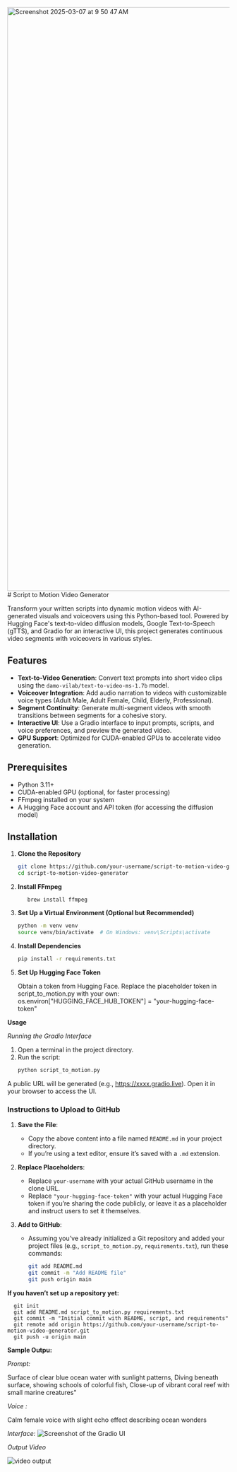 <img width="1322" alt="Screenshot 2025-03-07 at 9 50 47 AM" src="https://github.com/user-attachments/assets/e583938d-de78-4ead-9f4d-137268d68ade" /># Script to Motion Video Generator

Transform your written scripts into dynamic motion videos with AI-generated visuals and voiceovers using this Python-based tool. Powered by Hugging Face's text-to-video diffusion models, Google Text-to-Speech (gTTS), and Gradio for an interactive UI, this project generates continuous video segments with voiceovers in various styles.

## Features
- **Text-to-Video Generation**: Convert text prompts into short video clips using the `damo-vilab/text-to-video-ms-1.7b` model.
- **Voiceover Integration**: Add audio narration to videos with customizable voice types (Adult Male, Adult Female, Child, Elderly, Professional).
- **Segment Continuity**: Generate multi-segment videos with smooth transitions between segments for a cohesive story.
- **Interactive UI**: Use a Gradio interface to input prompts, scripts, and voice preferences, and preview the generated video.
- **GPU Support**: Optimized for CUDA-enabled GPUs to accelerate video generation.

## Prerequisites
- Python 3.11+
- CUDA-enabled GPU (optional, for faster processing)
- FFmpeg installed on your system
- A Hugging Face account and API token (for accessing the diffusion model)

## Installation

1. **Clone the Repository**
   ```bash
   git clone https://github.com/your-username/script-to-motion-video-generator.git
   cd script-to-motion-video-generator
2. **Install FFmpeg**
   ```On macOS (using Homebrew)
      brew install ffmpeg

3. **Set Up a Virtual Environment (Optional but Recommended)**
   ```bash
   python -m venv venv
   source venv/bin/activate  # On Windows: venv\Scripts\activate

5. **Install Dependencies**
   ```bash
   pip install -r requirements.txt


7. **Set Up Hugging Face Token**
   
   Obtain a token from Hugging Face.
   Replace the placeholder token in script_to_motion.py with your own:
      os.environ["HUGGING_FACE_HUB_TOKEN"] = "your-hugging-face-token"

**Usage**

*Running the Gradio Interface*

   1. Open a terminal in the project directory.
   2. Run the script:
      ```bash
      python script_to_motion.py

  A public URL will be generated (e.g., https://xxxx.gradio.live). Open it in your browser to access the UI.



### Instructions to Upload to GitHub
1. **Save the File**:
   - Copy the above content into a file named `README.md` in your project directory.
   - If you’re using a text editor, ensure it’s saved with a `.md` extension.

2. **Replace Placeholders**:
   - Replace `your-username` with your actual GitHub username in the clone URL.
   - Replace `"your-hugging-face-token"` with your actual Hugging Face token if you’re sharing the code publicly, or leave it as a placeholder and instruct users to set it themselves.

3. **Add to GitHub**:
   - Assuming you’ve already initialized a Git repository and added your project files (e.g., `script_to_motion.py`, `requirements.txt`), run these commands:
     ```bash
     git add README.md
     git commit -m "Add README file"
     git push origin main

**If you haven’t set up a repository yet:**

      git init
      git add README.md script_to_motion.py requirements.txt
      git commit -m "Initial commit with README, script, and requirements"
      git remote add origin https://github.com/your-username/script-to-motion-video-generator.git
      git push -u origin main
   
**Sample Outpu:**

*Prompt:*

Surface of clear blue ocean water with sunlight patterns, Diving beneath surface, showing schools of colorful fish, Close-up of vibrant coral reef with small marine creatures"

*Voice :*

Calm female voice with slight echo effect describing ocean wonders

*Interface:*
![Screenshot of the Gradio UI](output.png)

*Output Video*

![video output](https://github.com/Guruvellitarun/Script-to-Vdeo/blob/main/video_output.gif)
